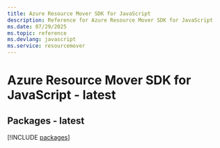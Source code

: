 ```yaml
---
title: Azure Resource Mover SDK for JavaScript
description: Reference for Azure Resource Mover SDK for JavaScript
ms.date: 07/29/2025
ms.topic: reference
ms.devlang: javascript
ms.service: resourcemover
---
```

# Azure Resource Mover SDK for JavaScript - latest
## Packages - latest
[!INCLUDE [packages](resource-mover-index.md)]